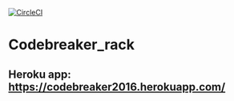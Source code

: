 [![CircleCI](https://circleci.com/gh/Ajiexwel4/Codebreaker_rack.svg?style=svg)](https://circleci.com/gh/Ajiexwel4/Codebreaker_rack)

# Codebreaker_rack

## Heroku app: https://codebreaker2016.herokuapp.com/
